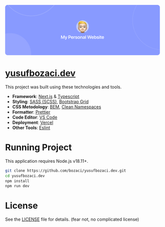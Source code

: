 [![My Personal Website](/banner.png)](https://yusufbozaci.dev)

# [**yusufbozaci.dev**](https://yusufbozaci.dev)

This project was built using these technologies and tools.

- **Framework**: [Next.js](https://nextjs.org) & [Typescript](https://www.typescriptlang.org)
- **Styling**: [SASS (SCSS)](https://sass-lang.com), [Bootstrap Grid](https://getbootstrap.com)
- **CSS Metodology**: [BEM](https://getbem.com/introduction), [Clean Namespaces](https://csswizardry.com/2015/03/more-transparent-ui-code-with-namespaces)
- **Formatter**: [Prettier](https://prettier.io)
- **Code Editor**: [VS Code](https://code.visualstudio.com)
- **Deployment**: [Vercel](https://vercel.com)
- **Other Tools**: [Eslint](https://eslint.org)

# Running Project

This application requires Node.js v18.11+.

```bash
git clone https://github.com/bozaci/yusufbozaci.dev.git
cd yusufbozaci.dev
npm install
npm run dev
```

# License

See the [LICENSE](/LICENSE) file for details. (fear not, no complicated license)

